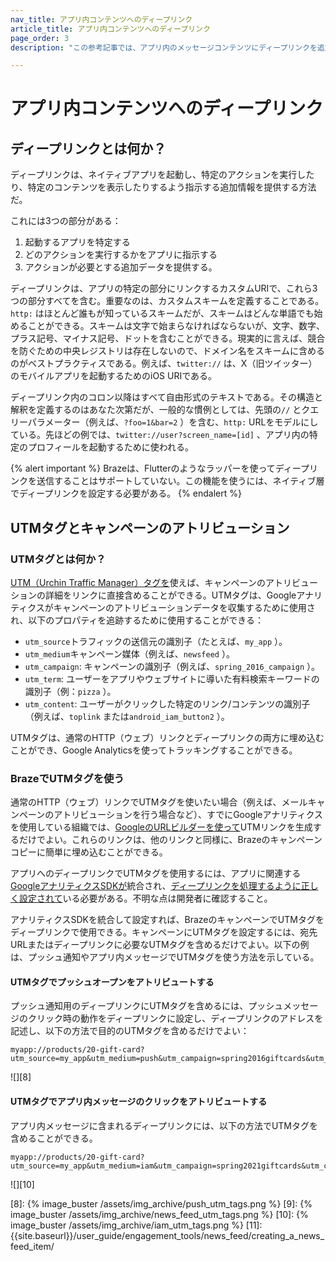 ```yaml
---
nav_title: アプリ内コンテンツへのディープリンク
article_title: アプリ内コンテンツへのディープリンク
page_order: 3
description: "この参考記事では、アプリ内のメッセージコンテンツにディープリンクを追加する方法について解説している。"

---
```


# アプリ内コンテンツへのディープリンク

## ディープリンクとは何か？

ディープリンクは、ネイティブアプリを起動し、特定のアクションを実行したり、特定のコンテンツを表示したりするよう指示する追加情報を提供する方法だ。

これには3つの部分がある：

1. 起動するアプリを特定する
2. どのアクションを実行するかをアプリに指示する
3. アクションが必要とする追加データを提供する。

ディープリンクは、アプリの特定の部分にリンクするカスタムURIで、これら3つの部分すべてを含む。重要なのは、カスタムスキームを定義することである。`http:` はほとんど誰もが知っているスキームだが、スキームはどんな単語でも始めることができる。スキームは文字で始まらなければならないが、文字、数字、プラス記号、マイナス記号、ドットを含むことができる。現実的に言えば、競合を防ぐための中央レジストリは存在しないので、ドメイン名をスキームに含めるのがベストプラクティスである。例えば、`twitter://` は、X（旧ツイッター）のモバイルアプリを起動するためのiOS URIである。

ディープリンク内のコロン以降はすべて自由形式のテキストである。その構造と解釈を定義するのはあなた次第だが、一般的な慣例としては、先頭の`//` とクエリーパラメーター（例えば、`?foo=1&bar=2` ）を含む、`http:` URLをモデルにしている。先ほどの例では、`twitter://user?screen_name=[id]` 、アプリ内の特定のプロフィールを起動するために使われる。

{% alert important %}
Brazeは、Flutterのようなラッパーを使ってディープリンクを送信することはサポートしていない。この機能を使うには、ネイティブ層でディープリンクを設定する必要がある。
{% endalert %}


## UTMタグとキャンペーンのアトリビューション

### UTMタグとは何か？

[UTM（Urchin Traffic Manager）タグを][4]使えば、キャンペーンのアトリビューションの詳細をリンクに直接含めることができる。UTMタグは、Googleアナリティクスがキャンペーンのアトリビューションデータを収集するために使用され、以下のプロパティを追跡するために使用することができる：

- `utm_source`トラフィックの送信元の識別子（たとえば、`my_app` ）。
- `utm_medium`キャンペーン媒体（例えば、`newsfeed` ）。
- `utm_campaign`: キャンペーンの識別子（例えば、`spring_2016_campaign` ）。
- `utm_term`: ユーザーをアプリやウェブサイトに導いた有料検索キーワードの識別子（例：`pizza` ）。
- `utm_content`: ユーザーがクリックした特定のリンク/コンテンツの識別子（例えば、`toplink` または`android_iam_button2` ）。

UTMタグは、通常のHTTP（ウェブ）リンクとディープリンクの両方に埋め込むことができ、Google Analyticsを使ってトラッキングすることができる。

### BrazeでUTMタグを使う

通常のHTTP（ウェブ）リンクでUTMタグを使いたい場合（例えば、メールキャンペーンのアトリビューションを行う場合など）、すでにGoogleアナリティクスを使用している組織では、[GoogleのURLビルダーを使って][6]UTMリンクを生成するだけでよい。これらのリンクは、他のリンクと同様に、Brazeのキャンペーンコピーに簡単に埋め込むことができる。

アプリへのディープリンクでUTMタグを使用するには、アプリに関連する[GoogleアナリティクスSDKが][5]統合され、[ディープリンクを処理するように正しく設定されて][7]いる必要がある。不明な点は開発者に確認すること。

アナリティクスSDKを統合して設定すれば、BrazeのキャンペーンでUTMタグをディープリンクで使用できる。キャンペーンにUTMタグを設定するには、宛先URLまたはディープリンクに必要なUTMタグを含めるだけでよい。以下の例は、プッシュ通知やアプリ内メッセージでUTMタグを使う方法を示している。

#### UTMタグでプッシュオープンをアトリビュートする

プッシュ通知用のディープリンクにUTMタグを含めるには、プッシュメッセージのクリック時の動作をディープリンクに設定し、ディープリンクのアドレスを記述し、以下の方法で目的のUTMタグを含めるだけでよい：

```
myapp://products/20-gift-card?utm_source=my_app&utm_medium=push&utm_campaign=spring2016giftcards&utm_content=ios_deeplink
```

![][8]

#### UTMタグでアプリ内メッセージのクリックをアトリビュートする

アプリ内メッセージに含まれるディープリンクには、以下の方法でUTMタグを含めることができる。

```
myapp://products/20-gift-card?utm_source=my_app&utm_medium=iam&utm_campaign=spring2021giftcards&utm_content=web_link
```

![][10]

[1]: {{site.baseurl}}/developer_guide/platform_integration_guides/swift/push_notifications/integration/
[2]: {{site.baseurl}}/developer_guide/platform_integration_guides/swift/advanced_use_cases/linking/
[3]: {{site.baseurl}}/developer_guide/platform_integration_guides/android/advanced_use_cases/deep_linking/#Android_Deep_Advance
[4]: https://support.google.com/analytics/answer/1033863?hl=en
[5]: https://developers.google.com/analytics/devguides/collection/
[6]: https://support.google.com/analytics/answer/1033867
[7]: https://developers.google.com/analytics/solutions/mobile-campaign-deep-link
[8]: {% image_buster /assets/img_archive/push_utm_tags.png %}
[9]: {% image_buster /assets/img_archive/news_feed_utm_tags.png %}
[10]: {% image_buster /assets/img_archive/iam_utm_tags.png %}
[11]: {{site.baseurl}}/user_guide/engagement_tools/news_feed/creating_a_news_feed_item/
